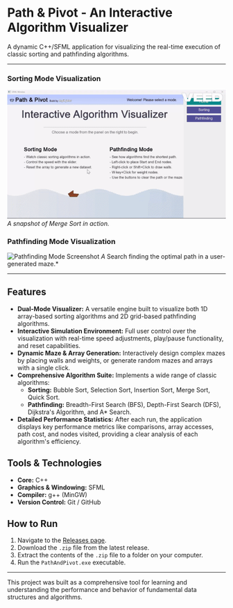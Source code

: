 # Path & Pivot - An Interactive Algorithm Visualizer

A dynamic C++/SFML application for visualizing the real-time execution of classic sorting and pathfinding algorithms.

---

### Sorting Mode Visualization
![Sorting Mode Screenshot](./assest/Sorting.gif)
*A snapshot of Merge Sort in action.*

### Pathfinding Mode Visualization
![Pathfinding Mode Screenshot](./assest/Pathfinding.git)
*A* Search finding the optimal path in a user-generated maze.*

---

## Features

* **Dual-Mode Visualizer:** A versatile engine built to visualize both 1D array-based sorting algorithms and 2D grid-based pathfinding algorithms.
* **Interactive Simulation Environment:** Full user control over the visualization with real-time speed adjustments, play/pause functionality, and reset capabilities.
* **Dynamic Maze & Array Generation:** Interactively design complex mazes by placing walls and weights, or generate random mazes and arrays with a single click.
* **Comprehensive Algorithm Suite:** Implements a wide range of classic algorithms:
    * **Sorting:** Bubble Sort, Selection Sort, Insertion Sort, Merge Sort, Quick Sort.
    * **Pathfinding:** Breadth-First Search (BFS), Depth-First Search (DFS), Dijkstra's Algorithm, and A* Search.
* **Detailed Performance Statistics:** After each run, the application displays key performance metrics like comparisons, array accesses, path cost, and nodes visited, providing a clear analysis of each algorithm's efficiency.

## Tools & Technologies

* **Core:** C++
* **Graphics & Windowing:** SFML
* **Compiler:** g++ (MinGW)
* **Version Control:** Git / GitHub

## How to Run

1.  Navigate to the [Releases page](https://github.com/YourUsername/Path-Pivot/releases).
2.  Download the `.zip` file from the latest release.
3.  Extract the contents of the `.zip` file to a folder on your computer.
4.  Run the `PathAndPivot.exe` executable.

---

This project was built as a comprehensive tool for learning and understanding the performance and behavior of fundamental data structures and algorithms.